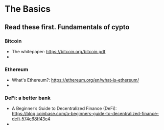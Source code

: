 # The Basics
## Read these first. Fundamentals of cypto

### Bitcoin
* The whitepaper: https://bitcoin.org/bitcoin.pdf
* 


### Ethereum
* What's Ethereum?: https://ethereum.org/en/what-is-ethereum/
* 



### DeFi: a better bank
* A Beginner’s Guide to Decentralized Finance (DeFi): https://blog.coinbase.com/a-beginners-guide-to-decentralized-finance-defi-574c68ff43c4
* 


